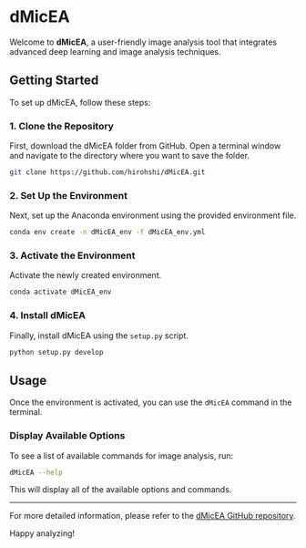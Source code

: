 # dMicEA

Welcome to **dMicEA**, a user-friendly image analysis tool that integrates advanced deep learning and image analysis techniques.

## Getting Started

To set up dMicEA, follow these steps:

### 1. Clone the Repository

First, download the dMicEA folder from GitHub. Open a terminal window and navigate to the directory where you want to save the folder.

```sh
git clone https://github.com/hirohshi/dMicEA.git
```

### 2. Set Up the Environment

Next, set up the Anaconda environment using the provided environment file.

```sh
conda env create -n dMicEA_env -f dMicEA_env.yml
```

### 3. Activate the Environment

Activate the newly created environment.

```sh
conda activate dMicEA_env
```

### 4. Install dMicEA

Finally, install dMicEA using the `setup.py` script.

```sh
python setup.py develop
```

## Usage

Once the environment is activated, you can use the `dMicEA` command in the terminal.

### Display Available Options

To see a list of available commands for image analysis, run:

```sh
dMicEA --help
```

This will display all of the available options and commands.

---

For more detailed information, please refer to the [dMicEA GitHub repository](https://github.com/hirohshi/dMicEA.git).

Happy analyzing!
